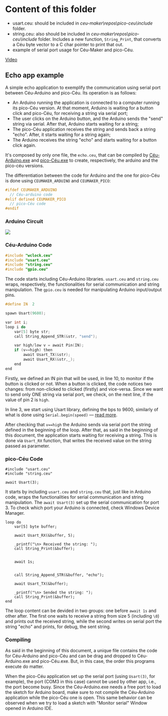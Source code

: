 # Content of this folder
- usart.ceu: should be included in *ceu-maker\repos\pico-ceu\include* folder.
- string.ceu: also should be included in *ceu-maker\repos\pico-ceu\include* folder. Includes a new function, ```String_Print```, that converts a Céu byte vector to a C char pointer to print that out.
- example of serial port usage for Céu-Maker and pico-Céu.

[Video](https://youtu.be/u72g1txgyMo)

## Echo app example

A simple echo application to exemplify the communication using serial port between Céu-Arduino and pico-Céu. Its operation is as follows:
- An Arduino running the application is connected to a computer running its pico-Céu version. At that moment, Arduino is waiting for a button click and pico-Céu, for receiving a string via serial port;
- The user clicks on the Arduino button, and the Arduino sends the "send" string via serial. After that, Arduino starts waiting for a string;
- The pico-Céu application receives the string and sends back a string "echo". After, it starts waiting for a string again;
- The Arduino receives the string "echo" and starts waiting for a button click again.

It's composed by only one file, the ```echo.ceu```, that can be compiled by [Céu-Arduino.exe](https://github.com/ceu-lang/ceu-maker/tree/develop/ceu-maker/bin) and [pico-Céu.exe](https://github.com/ceu-lang/ceu-maker/tree/develop/ceu-maker/bin) to create, respectively, the arduino and the pico-céu versions.

The differentiation between the code for Arduino and the one for pico-Céu is done using ```CEUMAKER_ARDUINO``` and ```CEUMAKER_PICO```:
```cpp
#ifdef CEUMAKER_ARDUINO
  // Céu-arduino code
#elif defined CEUMAKER_PICO
  // pico-Céu code
#endif
```

### Arduino Circuit
![](https://uploaddeimagens.com.br/images/001/476/114/full/ceu-maker-echo-2.png?1529594202)

### Céu-Arduino Code
```cpp
#include "wclock.ceu"
#include "usart.ceu"
#include "string.ceu"
#include "gpio.ceu"
```
The code starts including Céu-Arduino libraries. ```usart.ceu``` and ```string.ceu``` wraps, respectively, the functionalities for serial communication and string manipulation. The ```gpio.ceu``` is needed for manipulating Arduino input/output pins.

```cpp
#define IN  2

spawn Usart(9600);

var int i;
loop i do
    var[5] byte str;
    call String_Append_STR(&str, "send");

    var high/low v = await Pin(IN);
    if (v==high) then
        await Usart_TX(&str);
        await Usart_RX(&str,_);
    end
end
```
Firstly, we defined an IN pin that will be used, in line 10, to monitor if the button is clicked or not. When a button is clicked, the code notices two changes: from non-clicked to clicked (firstly) and vice-versa. Since we want to send only ONE string via serial port, we check, on the next line, if the value of pin 2 is ```high```.

In line 3, we start using Usart library, defining the bps to 9600, similarly of what is done using ```Serial.begin(speed)``` — [read more](https://www.arduino.cc/en/serial/begin).

After checking that ```v==high``` the Arduino sends via serial port the string defined in the beginning of the loop. After that, as said in the beginning of this document, the application starts waiting for receiving a string. This is done via ```Usart_RX``` function, that writes the received value on the string passed as parameter.

### pico-Céu Code
```
#include "usart.ceu"
#include "string.ceu"

await Usart(3);
```

It starts by including ```usart.ceu``` and ```string.ceu``` that, just like in Arduino code, wraps the functionalities for serial communication and string manipulation. The ```await Usart(3)``` set up the serial communication for port 3. To check which port your Arduino is connected, check Windows Device Manager.

```
loop do
    var[5] byte buffer;

    await Usart_RX(&buffer, 5);

    _printf("\n> Received the string: ");
    call String_Print(&buffer);  


    await 1s;


    call String_Append_STR(&buffer, "echo");

    await Usart_TX(&buffer);

    _printf("\n> Sended the string: ");
    call String_Print(&buffer);      
end
```

The loop content can be devided in two groups: one before ```await 1s``` and other after. The first one waits to receive a string from size 5 (including ```\0```) and prints out the received string, while the second writes on serial port the string "echo" and prints, for debug, the sent string.

### Compiling
As said in the beginning of this document, a unique file contains the code for Céu-Arduino and pico-Céu and can be drag and dropped to Céu-Arduino.exe and pico-Céu.exe. But, in this case, the order this programs execute do matter.

When the pico-Céu application set up the serial port (using ```Usart(3)```, for example), the port (COM3 in this case) cannot be used by other app, i.e., the port become busy. Since the Céu-Arduino.exe needs a free port to load the sketch for Arduino board, make sure to not compile the Céu-Arduino application while the pico-Céu one is open. This same behavior can be observed when we try to load a sketch with "Monitor serial" Window opened in Arduino IDE.
